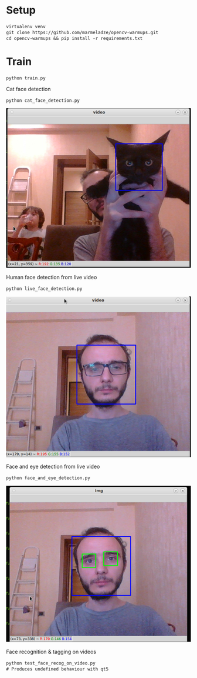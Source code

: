 # Setup

```
virtualenv venv
git clone https://github.com/marmeladze/opencv-warmups.git
cd opencv-warmups && pip install -r requirements.txt
```

# Train

```
python train.py
```

Cat face detection 

```
python cat_face_detection.py
```
![screenshot](data/cat-detect.jpg)


Human face detection from live video 

```
python live_face_detection.py
```
![screenshot](data/live-face.png)


Face and eye detection from live video 

```
python face_and_eye_detection.py
```
![screenshot](data/eye-and-face-detect.png)


Face recognition & tagging on videos

```
python test_face_recog_on_video.py
# Produces undefined behaviour with qt5 
```


